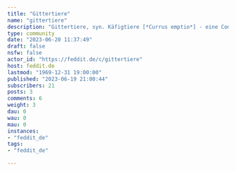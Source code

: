 ```yaml
---
title: "Gittertiere" 
name: "gittertiere"
description: "Gittertiere, syn. Käfigtiere [*Currus emptio*] - eine Community, die dem Austausch über unsere edlen Mitgeschöpfe auf vier Rollen dient. Zeigt Eure Gittertierfotos, berichtet von Euren Begegnungen mit Gittertieren oder postet die neuesten Erkenntnisse aus der Gittertierforschung!"
type: community
date: "2023-06-20 11:37:49"
draft: false
nsfw: false
actor_id: "https://feddit.de/c/gittertiere"
host: feddit.de
lastmod: "1969-12-31 19:00:00"
published: "2023-06-19 21:00:44"
subscribers: 21
posts: 3
comments: 6
weight: 3
dau: 0
wau: 0
mau: 0
instances:
- "feddit_de"
tags: 
- "feddit_de"

---
```

